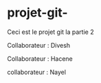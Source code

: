 # projet-git-

Ceci est le projet git
la partie 2

Collaborateur : Divesh

Collaborateur : Hacene

collaborateur : Nayel